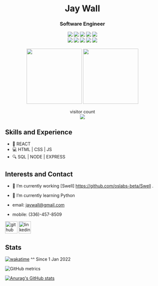 
 <h1 align='center'>
 Jay Wall
 </h1>
 
 <h3 align='center'>
 Software Engineer 
 </h3>
 
<p align='center'>
  <img src="https://img.shields.io/badge/Code-JavaScript-informational?style=flat&logo=JavaScript&color=F7DF1E">
  <img src="https://img.shields.io/badge/Code-React-informational?style=flat&logo=react&color=61DAFB">
  <img src="https://img.shields.io/badge/Code-Node.js-informational?style=flat&logo=Node.js&color=3D883B">
  <img src="https://img.shields.io/badge/Code-HTML5-informational?style=flat&logo=HTML5&color=E34F26">
  <img src="https://img.shields.io/badge/Style-CSS3-informational?style=flat&logo=CSS3&color=1572B6">
  <br>
  <img src="https://img.shields.io/badge/Tool-PostgreSQL-informational?style=flat&logo=PostgreSQL&color=336791">
  <img src="https://img.shields.io/badge/Tool-NPM-informational?style=flat&logo=NPM&color=CB0000">
  <img src="https://img.shields.io/badge/Tool-Yarn-informational?style=flat&logo=Yarn&color=2C8EBB">
  <img src="https://img.shields.io/badge/Tool-Git-informational?style=flat&logo=Git&color=F05032">
  <img src="https://img.shields.io/badge/Tool-GitHub-informational?style=flat&logo=GitHub&color=181717">
  <br></br>
  <img src="https://capsule-render.vercel.app/api?type=slice&color=gradient&height=90" width="180">
  <img src="https://capsule-render.vercel.app/api?type=slice&color=gradient&height=90&reversal=true" width="180">
   
</p>

<div align="center"> 
  visitor count
  <br>
  <img src="https://profile-counter.glitch.me/Robbins180/count.svg" />
</div>


## Skills and Experience

- 🤩  REACT
- 💻  HTML | CSS | JS
- 🔍  SQL | NODE | EXPRESS

## Interests and Contact

- 🔭 I’m currently working [Swell] https://github.com/oslabs-beta/Swell . 
- 🌱 I’m currently learning Python 

- email: jaywall@gmail.com 
- mobile: (336)-457-8509

[<img src='https://cdn.jsdelivr.net/npm/simple-icons@3.0.1/icons/github.svg' alt='github' height='40'>](https://github.com/hanswand)  [<img src='https://cdn.jsdelivr.net/npm/simple-icons@3.0.1/icons/linkedin.svg' alt='linkedin' height='40'>](https://www.linkedin.com/in/walljay//)  


## Stats

[![wakatime](https://wakatime.com/badge/user/9b1563c3-0ffb-4a9a-b1d1-06f4ff8ac77c.svg)](https://wakatime.com/@9b1563c3-0ffb-4a9a-b1d1-06f4ff8ac77c)
^^ Since 1 Jan 2022

![GitHub metrics](https://metrics.lecoq.io/hanswand)  

[![Anurag's GitHub stats](https://github-readme-stats.vercel.app/api?username=hanswand)](https://github.com/anuraghazra/github-readme-stats)





